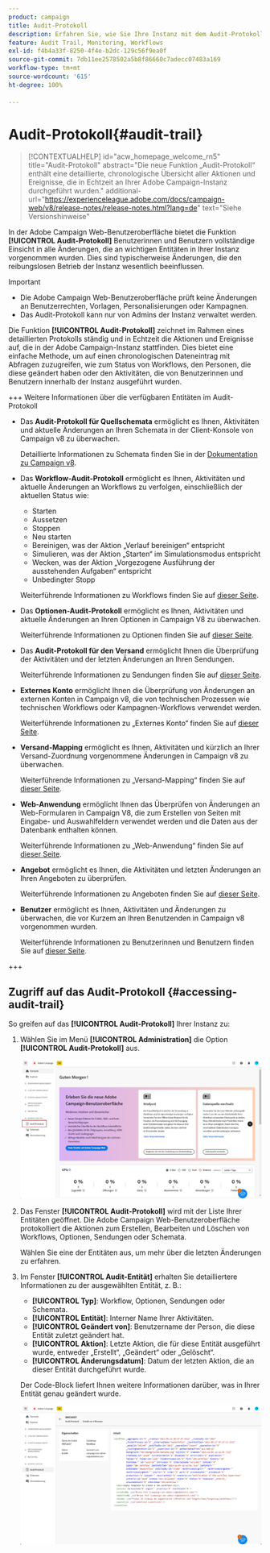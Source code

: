 ```yaml
---
product: campaign
title: Audit-Protokoll
description: Erfahren Sie, wie Sie Ihre Instanz mit dem Audit-Protokoll von Campaign überwachen.
feature: Audit Trail, Monitoring, Workflows
exl-id: f4b4a33f-8250-4f4e-b2dc-129c56f9ea0f
source-git-commit: 7db11ee2578502a5b8f86660c7adecc07483a169
workflow-type: tm+mt
source-wordcount: '615'
ht-degree: 100%

---
```


# Audit-Protokoll{#audit-trail}

>[!CONTEXTUALHELP]
>id="acw_homepage_welcome_rn5"
>title="Audit-Protokoll"
>abstract="Die neue Funktion „Audit-Protokoll“ enthält eine detaillierte, chronologische Übersicht aller Aktionen und Ereignisse, die in Echtzeit an Ihrer Adobe Campaign-Instanz durchgeführt wurden."
>additional-url="https://experienceleague.adobe.com/docs/campaign-web/v8/release-notes/release-notes.html?lang=de" text="Siehe Versionshinweise"


In der Adobe Campaign Web-Benutzeroberfläche bietet die Funktion **[!UICONTROL Audit-Protokoll]** Benutzerinnen und Benutzern vollständige Einsicht in alle Änderungen, die an wichtigen Entitäten in Ihrer Instanz vorgenommen wurden. Dies sind typischerweise Änderungen, die den reibungslosen Betrieb der Instanz wesentlich beeinflussen.

>[!IMPORTANT]
>
>* Die Adobe Campaign Web-Benutzeroberfläche prüft keine Änderungen an Benutzerrechten, Vorlagen, Personalisierungen oder Kampagnen.
>* Das Audit-Protokoll kann nur von Admins der Instanz verwaltet werden.

Die Funktion **[!UICONTROL Audit-Protokoll]** zeichnet im Rahmen eines detaillierten Protokolls ständig und in Echtzeit die Aktionen und Ereignisse auf, die in der Adobe Campaign-Instanz stattfinden. Dies bietet eine einfache Methode, um auf einen chronologischen Dateneintrag mit Abfragen zuzugreifen, wie zum Status von Workflows, den Personen, die diese geändert haben oder den Aktivitäten, die von Benutzerinnen und Benutzern innerhalb der Instanz ausgeführt wurden.

+++ Weitere Informationen über die verfügbaren Entitäten im Audit-Protokoll

* Das **Audit-Protokoll für Quellschemata** ermöglicht es Ihnen, Aktivitäten und aktuelle Änderungen an Ihren Schemata in der Client-Konsole von Campaign v8 zu überwachen.

  Detaillierte Informationen zu Schemata finden Sie in der [Dokumentation zu Campaign v8](https://experienceleague.adobe.com/de/docs/campaign/campaign-v8/developer/shemas-forms/schemas).

* Das **Workflow-Audit-Protokoll** ermöglicht es Ihnen, Aktivitäten und aktuelle Änderungen an Workflows zu verfolgen, einschließlich der aktuellen Status wie:

   * Starten
   * Aussetzen
   * Stoppen
   * Neu starten
   * Bereinigen, was der Aktion „Verlauf bereinigen“ entspricht
   * Simulieren, was der Aktion „Starten“ im Simulationsmodus entspricht
   * Wecken, was der Aktion „Vorgezogene Ausführung der ausstehenden Aufgaben“ entspricht
   * Unbedingter Stopp

  Weiterführende Informationen zu Workflows finden Sie auf [dieser Seite](../workflows/gs-workflows.md).

* Das **Optionen-Audit-Protokoll** ermöglicht es Ihnen, Aktivitäten und aktuelle Änderungen an Ihren Optionen in Campaign V8 zu überwachen.

  Weiterführende Informationen zu Optionen finden Sie auf [dieser Seite](https://experienceleague.adobe.com/de/docs/campaign-classic/using/installing-campaign-classic/appendices/configuring-campaign-options).

* Das **Audit-Protokoll für den Versand** ermöglicht Ihnen die Überprüfung der Aktivitäten und der letzten Änderungen an Ihren Sendungen.

  Weiterführende Informationen zu Sendungen finden Sie auf [dieser Seite](../msg/gs-deliveries.md).

* **Externes Konto** ermöglicht Ihnen die Überprüfung von Änderungen an externen Konten in Campaign v8, die von technischen Prozessen wie technischen Workflows oder Kampagnen-Workflows verwendet werden.

  Weiterführende Informationen zu „Externes Konto“ finden Sie auf [dieser Seite](https://experienceleague.adobe.com/de/docs/campaign/campaign-v8/config/configuration/external-accounts).

* **Versand-Mapping** ermöglicht es Ihnen, Aktivitäten und kürzlich an Ihrer Versand-Zuordnung vorgenommene Änderungen in Campaign v8 zu überwachen.

  Weiterführende Informationen zu „Versand-Mapping“ finden Sie auf [dieser Seite](https://experienceleague.adobe.com/de/docs/campaign/campaign-v8/audience/add-profiles/target-mappings).

* **Web-Anwendung** ermöglicht Ihnen das Überprüfen von Änderungen an Web-Formularen in Campaign V8, die zum Erstellen von Seiten mit Eingabe- und Auswahlfeldern verwendet werden und die Daten aus der Datenbank enthalten können.

  Weiterführende Informationen zu „Web-Anwendung“ finden Sie auf [dieser Seite](https://experienceleague.adobe.com/de/docs/campaign/campaign-v8/content/webapps).

* **Angebot** ermöglicht es Ihnen, die Aktivitäten und letzten Änderungen an Ihren Angeboten zu überprüfen.

  Weiterführende Informationen zu Angeboten finden Sie auf [dieser Seite](../msg/offers.md).

* **Benutzer** ermöglicht es Ihnen, Aktivitäten und Änderungen zu überwachen, die vor Kurzem an Ihren Benutzenden in Campaign v8 vorgenommen wurden.

  Weiterführende Informationen zu Benutzerinnen und Benutzern finden Sie auf [dieser Seite](https://experienceleague.adobe.com/de/docs/campaign/campaign-v8/offers/interaction-settings/interaction-operators).

+++

## Zugriff auf das Audit-Protokoll {#accessing-audit-trail}

So greifen auf das **[!UICONTROL Audit-Protokoll]** Ihrer Instanz zu:

1. Wählen Sie im Menü **[!UICONTROL Administration]** die Option **[!UICONTROL Audit-Protokoll]** aus.

   ![](assets/audit-trail-1.png)

1. Das Fenster **[!UICONTROL Audit-Protokoll]** wird mit der Liste Ihrer Entitäten geöffnet. Die Adobe Campaign Web-Benutzeroberfläche protokolliert die Aktionen zum Erstellen, Bearbeiten und Löschen von Workflows, Optionen, Sendungen oder Schemata.

   Wählen Sie eine der Entitäten aus, um mehr über die letzten Änderungen zu erfahren.

1. Im Fenster **[!UICONTROL Audit-Entität]** erhalten Sie detailliertere Informationen zu der ausgewählten Entität, z. B.:

   * **[!UICONTROL Typ]**: Workflow, Optionen, Sendungen oder Schemata.
   * **[!UICONTROL Entität]**: Interner Name Ihrer Aktivitäten.
   * **[!UICONTROL Geändert von]**: Benutzername der Person, die diese Entität zuletzt geändert hat.
   * **[!UICONTROL Aktion]**: Letzte Aktion, die für diese Entität ausgeführt wurde, entweder „Erstellt“, „Geändert“ oder „Gelöscht“.
   * **[!UICONTROL Änderungsdatum]**: Datum der letzten Aktion, die an dieser Entität durchgeführt wurde.

   Der Code-Block liefert Ihnen weitere Informationen darüber, was in Ihrer Entität genau geändert wurde.

   ![](assets/audit-trail-2.png)
